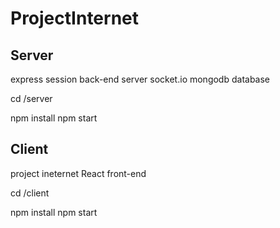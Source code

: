 # ProjectInternet


## Server
express session back-end server 
socket.io
mongodb database

cd /server

npm install 
npm start


## Client
project ineternet 
React front-end


cd /client

npm install
npm start
